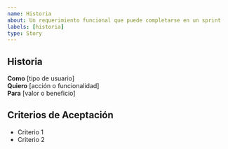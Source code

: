 ```yaml
---
name: Historia
about: Un requerimiento funcional que puede completarse en un sprint
labels: [historia]
type: Story
---
```


## Historia

**Como** [tipo de usuario]  
**Quiero** [acción o funcionalidad]  
**Para** [valor o beneficio]

## Criterios de Aceptación

- Criterio 1
- Criterio 2
